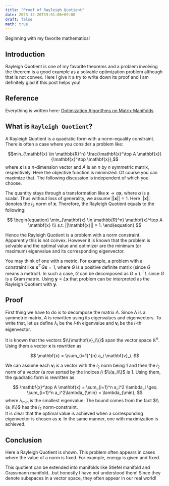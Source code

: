 ```yaml
---
title: "Proof of Rayleigh Quotient"
date: 2023-12-26T19:51:06+09:00
draft: false
math: true
---
```


<!--more-->

Beginning with my favorite mathematics!

## Introduction

Rayleigh Quotient is one of my favorite theorems and a problem involving the theorem is a good example as a solvable optimization problem although that is not convex.
Here I give it a try to write down its proof and I am definitely glad if this post helps you!

## Reference
Everything is written here: [Optimization Algorithms on Matrix Manifolds](https://www.amazon.co.jp/Optimization-Algorithms-Matrix-Manifolds-Absil/dp/0691132984).

## What is `Rayleigh Quotient`?

A Rayleigh Quotient is a quadratic form with a norm-equality constraint. There is often a case where you consider a problem like:

$$min_{\mathbf{x} \in \mathbb{R}^n} \frac{\mathbf{x}^\top A \mathbf{x}}{\mathbf{x}^\top \mathbf{x}},$$ where $\mathbf{x}$ is a $n$-dimension vector and $A$ is an $n$ by $n$ symmetric matrix, respectively. Here the objective function is minimized. Of course you can maximize that. The following discussion is independent of which you choose.

The quantity stays through a transformation like $\mathbf{x} \rightarrow \alpha\mathbf{x}$, where $\alpha$ is a scalar. Thus without loss of generality, we assume $||\mathbf{x}||=1$. Here $||\mathbf{x}||$ denotes the $l_2$ norm of $\mathbf{x}$. Therefore, the Rayleigh Quotient equals to the following:

$$ 
\begin{equation}
\min_{\mathbf{x} \in \mathbb{R}^n} \mathbf{x}^\top A \mathbf{x} \\\
s.t. ||\mathbf{x}|| = 1.
\end{equation}
$$

Hence the Rayleigh Quotient is a problem with a norm constraint. Apparently this is not convex. However it is known that the problem is solvable and the optimal value and optimizer are the minimum (or maximum) eigenvalue and its corresponding eigenvector.

You may think of one with a metric. For example, a problem with a constraint like $\mathbf{x}^\top G \mathbf{x} = 1$, where $G$ is a positive definite matrix (since $G$ means a metric!). In such a case, $G$ can be decomposed as $G = L^\top L$ since $G$ is a Gram matrix. Using $\mathbf{y} = L\mathbf{x}$ that problem can be interpreted as the Rayleigh Quotient with $\mathbf{y}$.

## Proof

First thing we have to do is to decompose the matrix $A$. Since A is a symmetric matrix, $A$ is rewritten using its eigenvalues and eigenvectors. To write that, let us define $\lambda_{i}$ be the $i$-th eigenvalue and $\mathbf{v}_{i}$ be the  $i$-th eigenvector. 

It is known that the vectors $\\{\mathbf{v}_i\\}$ span the vector space $\mathbb{R}^n$. Using them a vector $\mathbf{x}$ is rewritten as 

$$
\mathbf{x} = \\sum_{i=1}^{n} a_i \mathbf{v}_i.
$$

We can assume each $\mathbf{v}_i$ is a vector with the $l_2$ norm being 1 and then the $l_2$ norm of a vector (a row sorted by the indices $i$) $\\{a_i\\}$ is 1. Using them, the quadratic form is rewritten as

$$
\mathbf{x}^\top A \mathbf{x} = \sum_{i=1}^n a_i^2 \lambda_i \geq \sum_{i=1}^n a_i^2\lambda_{\min} = \lambda_{\min},
$$
where $\lambda_{\min}$ is the smallest eigenvalue.
The bound comes from the fact $\\{a_i\\}$ has the $l_2$ norm-constraint.  
It is clear that the optimal value is achieved when a corresponding eigenvector is chosen as $\mathbf{x}$. In the same manner, one with maximization is achieved.

## Conclusion
Here a Rayleigh Quotient is shown. This problem often appears in cases where the value of a norm is fixed. For example, energy is given and fixed.

This quotient can be extended into manifolds like Stiefel manifold and Grassmann manifold...but honestly I have not understood them! Since they denote subspaces in a vector space, they often appear in our real world!
